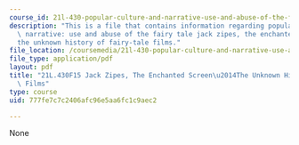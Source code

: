```yaml
---
course_id: 21l-430-popular-culture-and-narrative-use-and-abuse-of-the-fairy-tale-fall-2015
description: "This is a file that contains information regarding popular culture and\
  \ narrative: use and abuse of the fairy tale jack zipes, the enchanted screen\u2014\
  the unknown history of fairy-tale films."
file_location: /coursemedia/21l-430-popular-culture-and-narrative-use-and-abuse-of-the-fairy-tale-fall-2015/777fe7c7c2406afc96e5aa6fc1c9aec2_MIT21L_430F15_TheEnchanted.pdf
file_type: application/pdf
layout: pdf
title: "21L.430F15 Jack Zipes, The Enchanted Screen\u2014The Unknown History of Fairy-Tale\
  \ Films"
type: course
uid: 777fe7c7c2406afc96e5aa6fc1c9aec2

---
```

None
